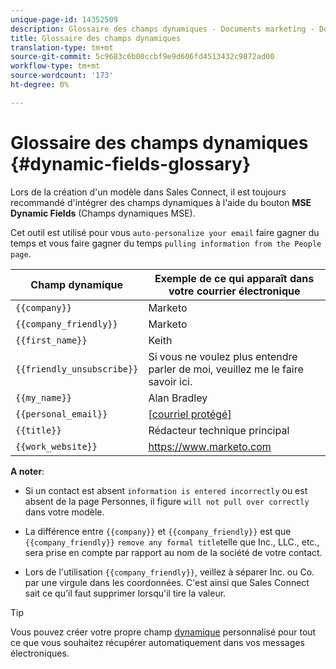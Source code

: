 ```yaml
---
unique-page-id: 14352509
description: Glossaire des champs dynamiques - Documents marketing - Documentation du produit
title: Glossaire des champs dynamiques
translation-type: tm+mt
source-git-commit: 5c9683c6b00ccbf9e9d606fd4513432c9872ad00
workflow-type: tm+mt
source-wordcount: '173'
ht-degree: 0%

---
```



# Glossaire des champs dynamiques {#dynamic-fields-glossary}

Lors de la création d&#39;un modèle dans Sales Connect, il est toujours recommandé d&#39;intégrer des champs dynamiques à l&#39;aide du bouton **MSE Dynamic Fields** (Champs dynamiques MSE).

Cet outil est utilisé pour vous `auto-personalize your email` faire gagner du temps et vous faire gagner du temps `pulling information from the People page`.

| Champ dynamique | Exemple de ce qui apparaît dans votre courrier électronique |
|---|---|
| `{{company}}` | Marketo |
| `{{company_friendly}}` | Marketo |
| `{{first_name}}` | Keith |
| `{{friendly_unsubscribe}}` | Si vous ne voulez plus entendre parler de moi, veuillez me le faire savoir ici. |
| `{{my_name}}` | Alan Bradley |
| `{{personal_email}}` | [[courriel protégé]](http://docs.marketo.com/cdn-cgi/l/email-protection) |
| `{{title}}` | Rédacteur technique principal |
| `{{work_website}}` | https://www.marketo.com |

**A noter**:

* Si un contact est absent `information is entered incorrectly` ou est absent de la page Personnes, il figure `will not pull over correctly` dans votre modèle.

* La différence entre `{{company}}` et `{{company_friendly}}` est que `{{company_friendly}}` `remove any formal title`telle que Inc., LLC., etc., sera prise en compte par rapport au nom de la société de votre contact.
* Lors de l&#39;utilisation `{{company_friendly}}`, veillez à séparer Inc. ou Co. par une virgule dans les coordonnées. C&#39;est ainsi que Sales Connect sait ce qu&#39;il faut supprimer lorsqu&#39;il tire la valeur.

>[!TIP]
>
>Vous pouvez créer votre propre champ [dynamique](http://docs.marketo.com/x/fADb) personnalisé pour tout ce que vous souhaitez récupérer automatiquement dans vos messages électroniques.


